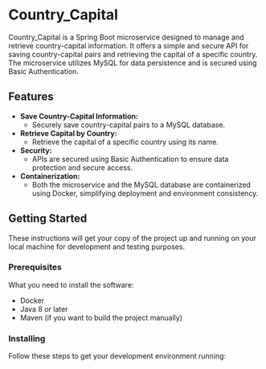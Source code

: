 # Country_Capital

Country_Capital is a Spring Boot microservice designed to manage and retrieve country-capital information. It offers a simple and secure API for saving country-capital pairs and retrieving the capital of a specific country. The microservice utilizes MySQL for data persistence and is secured using Basic Authentication.

## Features

- **Save Country-Capital Information:**
  - Securely save country-capital pairs to a MySQL database.
- **Retrieve Capital by Country:**
  - Retrieve the capital of a specific country using its name.
- **Security:**
  - APIs are secured using Basic Authentication to ensure data protection and secure access.
- **Containerization:**
  - Both the microservice and the MySQL database are containerized using Docker, simplifying deployment and environment consistency.

## Getting Started

These instructions will get your copy of the project up and running on your local machine for development and testing purposes.

### Prerequisites

What you need to install the software:

- Docker
- Java 8 or later
- Maven (if you want to build the project manually)

### Installing

Follow these steps to get your development environment running:
